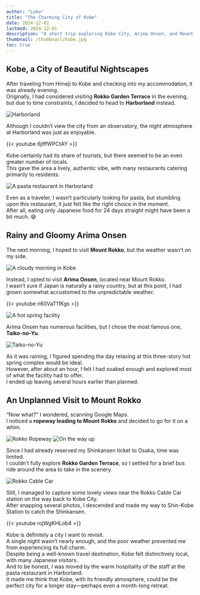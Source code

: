 ```yaml
---
author: "Loko"
title: "The Charming City of Kobe"
date: 2024-12-01
lastmod: 2024-12-01
description: "A short trip exploring Kobe City, Arima Onsen, and Mount Rokko"
thumbnail: /thumbnail/kobe.jpg
toc: true
---
```


## Kobe, a City of Beautiful Nightscapes

After traveling from Himeji to Kobe and checking into my accommodation, it was already evening.  
Originally, I had considered visiting **Rokko Garden Terrace** in the evening, but due to time constraints, I decided to head to **Harborland** instead.

<img class="hover-zoom" src="/jr-travel/kobe-1.jpg" alt="Harborland">

Although I couldn’t view the city from an observatory, the night atmosphere at Harborland was just as enjoyable.

{{< youtube 6jtffWPCtAY >}}

Kobe certainly had its share of tourists, but there seemed to be an even greater number of locals.  
This gave the area a lively, authentic vibe, with many restaurants catering primarily to residents.  

<img class="hover-zoom" src="/jr-travel/kobe-2.jpg" alt="A pasta restaurant in Harborland">

Even as a traveler, I wasn’t particularly looking for pasta, but stumbling upon this restaurant, it just felt like the right choice in the moment.  
After all, eating only Japanese food for 24 days straight might have been a bit much. 😅

## Rainy and Gloomy Arima Onsen

The next morning, I hoped to visit **Mount Rokko**, but the weather wasn’t on my side.

<img class="hover-zoom" src="/jr-travel/kobe-3.jpg" alt="A cloudy morning in Kobe">

Instead, I opted to visit **Arima Onsen**, located near Mount Rokko.  
I wasn’t sure if Japan is naturally a rainy country, but at this point, I had grown somewhat accustomed to the unpredictable weather.

{{< youtube n60VaT11Kgs >}}

<img class="hover-zoom" src="/jr-travel/kobe-4.jpg" alt="A hot spring facility">

Arima Onsen has numerous facilities, but I chose the most famous one, **Taiko-no-Yu**.

<img class="hover-zoom" src="/jr-travel/kobe-5.jpg" alt="Taiko-no-Yu">

As it was raining, I figured spending the day relaxing at this three-story hot spring complex would be ideal.  
However, after about an hour, I felt I had soaked enough and explored most of what the facility had to offer.  
I ended up leaving several hours earlier than planned.

## An Unplanned Visit to Mount Rokko

“Now what?” I wondered, scanning Google Maps.  
I noticed a **ropeway leading to Mount Rokko** and decided to go for it on a whim.

<img class="hover-zoom" src="/jr-travel/kobe-6.jpg" alt="Rokko Ropeway">

<img class="hover-zoom" src="/jr-travel/kobe-7.jpg" alt="On the way up">

Since I had already reserved my Shinkansen ticket to Osaka, time was limited.  
I couldn’t fully explore **Rokko Garden Terrace**, so I settled for a brief bus ride around the area to take in the scenery.

<img class="hover-zoom" src="/jr-travel/kobe-8.jpg" alt="Rokko Cable Car">

Still, I managed to capture some lovely views near the Rokko Cable Car station on the way back to Kobe City.  
After snapping several photos, I descended and made my way to Shin-Kobe Station to catch the Shinkansen.

{{< youtube rojWgKHLob4 >}}

Kobe is definitely a city I want to revisit.  
A single night wasn’t nearly enough, and the poor weather prevented me from experiencing its full charm.  
Despite being a well-known travel destination, Kobe felt distinctively local, with many Japanese visitors.  
And to be honest, I was moved by the warm hospitality of the staff at the pasta restaurant in Harborland.  
It made me think that Kobe, with its friendly atmosphere, could be the perfect city for a longer stay—perhaps even a month-long retreat.
